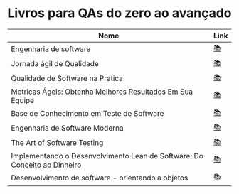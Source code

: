 # Livros para QAs do zero ao avançado

| Nome                                                                                                                     | Link                         |
| ------------------------------------------------------------------------------------------------------------------------ | ---------------------------- |
| Engenharia de software                                                                                                   | [📚](https://amzn.to/3Gl8UUi) |
| Jornada ágil de Qualidade                                                                                                | [📚](https://amzn.to/3WOTA7S) |
| Qualidade de Software na Pratica                                                                                         | [📚](https://amzn.to/3vhNO2R) |
| Metricas Ágeis: Obtenha Melhores Resultados Em Sua Equipe                                                                | [📚](https://amzn.to/3WvGfBB) |
| Base de Conhecimento em Teste de Software                                                                                | [📚](https://amzn.to/3vk1r1h) |
| Engenharia de Software Moderna                                                                                           | [📚](https://amzn.to/3GndMYO) |
| The Art of Software Testing                                                                                              | [📚](https://amzn.to/3PV57jJ) |
| Implementando o Desenvolvimento Lean de Software: Do Conceito ao Dinheiro                                                | [📚](https://amzn.to/3GmHvBe) |
| Desenvolvimento de software - orientando a objetos                                                                       | [📚](https://amzn.to/3Gl9ZeO) |
